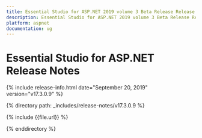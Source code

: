 ```yaml
---
title: Essential Studio for ASP.NET 2019 volume 3 Beta Release Release Notes  
description: Essential Studio for ASP.NET 2019 volume 3 Beta Release Release Notes  
platform: aspnet
documentation: ug
---
```


# Essential Studio for ASP.NET  Release Notes  

{% include release-info.html date="September 20, 2019"  version="v17.3.0.9" %} 


{% directory path: _includes/release-notes/v17.3.0.9 %}

{% include {{file.url}} %}

{% enddirectory %}